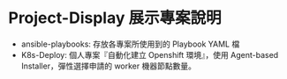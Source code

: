 # Project-Display 展示專案說明
- ansible-playbooks: 存放各專案所使用到的 Playbook YAML 檔
- K8s-Deploy: 個人專案『自動化建立 Openshift 環境』，使用 Agent-based Installer，彈性選擇申請的 worker 機器節點數量。
